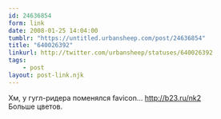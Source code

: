 ```yaml
---
id: 24636854
form: link
date: 2008-01-25 14:04:00
tumblr: "https://untitled.urbansheep.com/post/24636854"
title: "640026392"
linkurl: http://twitter.com/urbansheep/statuses/640026392
tags:
    - post
layout: post-link.njk
---
```

<p>Хм, у гугл-ридера поменялся favicon&hellip; <a href="http://b23.ru/nk2">http://b23.ru/nk2</a><br/>
Больше цветов.</p>
